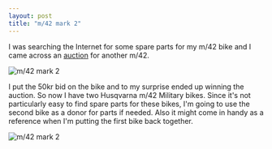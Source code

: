 ```yaml
---
layout: post
title: "m/42 mark 2"
---
```


I was searching the Internet for some spare parts for my m/42 bike and I came across an [auction](https://www.tradera.com/item/1000975/592722337/militarcykel-husqvarna-gammal-orenoverad-komplett) for another m/42.

![m/42 mark 2](/assets/images/m42/m42-m2.png)

I put the 50kr bid on the bike and to my surprise ended up winning the auction. So now I have two Husqvarna m/42 Military bikes. Since it's not particularly easy to find spare parts for these bikes, I'm going to use the second bike as a donor for parts if needed. Also it might come in handy as a reference when I'm putting the first bike back together.


![m/42 mark 2](/assets/images/m42/m42-mark-2.jpg)
